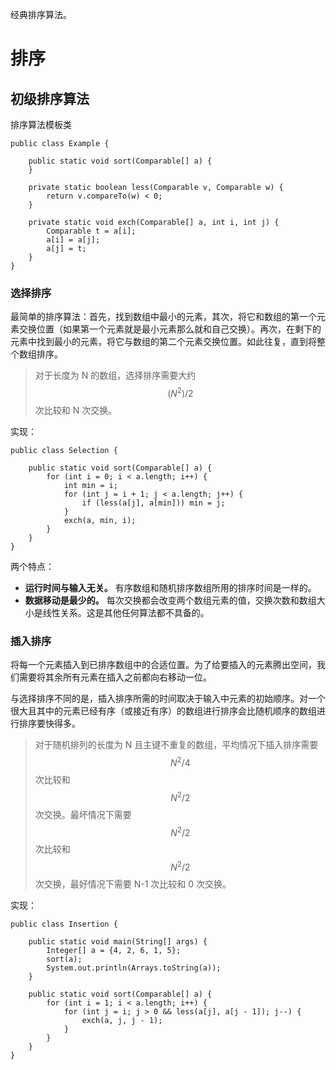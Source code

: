 
经典排序算法。

# 排序

## 初级排序算法

排序算法模板类

```
public class Example {

    public static void sort(Comparable[] a) {
    }

    private static boolean less(Comparable v, Comparable w) {
        return v.compareTo(w) < 0;
    }

    private static void exch(Comparable[] a, int i, int j) {
        Comparable t = a[i];
        a[i] = a[j];
        a[j] = t;
    }
}
```

### 选择排序

最简单的排序算法：首先，找到数组中最小的元素，其次，将它和数组的第一个元素交换位置（如果第一个元素就是最小元素那么就和自己交换）。再次，在剩下的元素中找到最小的元素，将它与数组的第二个元素交换位置。如此往复，直到将整个数组排序。

> 对于长度为 N 的数组，选择排序需要大约 $$(N^2)/2$$ 次比较和 N 次交换。

实现：

```
public class Selection {

    public static void sort(Comparable[] a) {
        for (int i = 0; i < a.length; i++) {
            int min = i;
            for (int j = i + 1; j < a.length; j++) {
                if (less(a[j], a[min])) min = j;
            }
            exch(a, min, i);
        }
    }
}
```

两个特点：

* **运行时间与输入无关。** 有序数组和随机排序数组所用的排序时间是一样的。
* **数据移动是最少的。** 每次交换都会改变两个数组元素的值，交换次数和数组大小是线性关系。这是其他任何算法都不具备的。

### 插入排序

将每一个元素插入到已排序数组中的合适位置。为了给要插入的元素腾出空间，我们需要将其余所有元素在插入之前都向右移动一位。

与选择排序不同的是，插入排序所需的时间取决于输入中元素的初始顺序。对一个很大且其中的元素已经有序（或接近有序）的数组进行排序会比随机顺序的数组进行排序要快得多。

> 对于随机排列的长度为 N 且主键不重复的数组，平均情况下插入排序需要 $$N^2/4$$ 次比较和 $$N^2/2$$ 次交换。最坏情况下需要 $$N^2/2$$ 次比较和 $$N^2/2$$ 次交换，最好情况下需要 N-1 次比较和 0 次交换。

实现：

```
public class Insertion {

    public static void main(String[] args) {
        Integer[] a = {4, 2, 6, 1, 5};
        sort(a);
        System.out.println(Arrays.toString(a));
    }

    public static void sort(Comparable[] a) {
        for (int i = 1; i < a.length; i++) {
            for (int j = i; j > 0 && less(a[j], a[j - 1]); j--) {
                exch(a, j, j - 1);
            }
        }
    }
}
```
